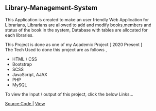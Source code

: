 ## Library-Management-System
This Application is created to make an user friendly Web Application for Librarians,
Librarians are allowed to add and modify books,members and status of the book in the system, 
Database with tables are allocated for each libraries.
  
This Project is done as one of my Academic Project [ 2020 Present ] <br />
   The Tech Used to done this project are as follows ,
  -  HTML / CSS
  -  Bootstrap
  -  SCSS
  -  JavaScript, AJAX
  -  PHP
  -  MySQL
   
   To view the Input / output of this project, click the below Links...
   
   [ Source Code ](https://bitbucket.org/AjaiJA/workspace/projects/LMS) | [ View ](http://jaife.cf/Library%20Management%20System)
